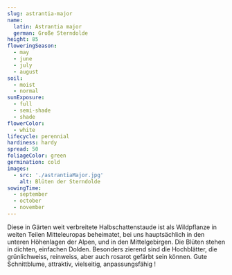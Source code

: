 ```yaml
---
slug: astrantia-major
name:
  latin: Astrantia major
  german: Große Sterndolde
height: 85
floweringSeason:
  - may
  - june
  - july
  - august
soil:
  - moist
  - normal
sunExposure:
  - full
  - semi-shade
  - shade
flowerColor:
  - white
lifecycle: perennial
hardiness: hardy
spread: 50
foliageColor: green
germination: cold
images:
  - src: './astrantiaMajor.jpg'
    alt: Blüten der Sterndolde
sowingTime:
  - september
  - october
  - november
---
```


Diese in Gärten weit verbreitete Halbschattenstaude ist als Wildpflanze in
weiten Teilen Mitteleuropas beheimatet, bei uns hauptsächlich in den unteren
Höhenlagen der Alpen, und in den Mittelgebirgen. Die Blüten stehen in dichten,
einfachen Dolden. Besonders zierend sind die Hochblätter, die grünlichweiss,
reinweiss, aber auch rosarot gefärbt sein können. Gute Schnittblume, attraktiv,
vielseitig, anpassungsfähig !
